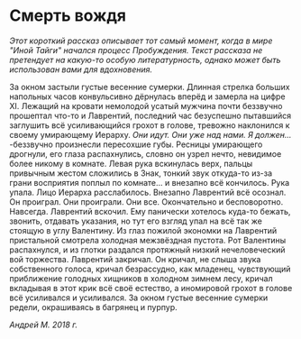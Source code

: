 # Смерть вождя

*Этот короткий рассказ описывает тот самый момент, когда в мире "Иной Тайги" начался процесс Пробуждения. 
Текст рассказа не претендует на какую-то особую литературность, однако может быть использован вами для вдохновения.*

За окном застыли густые весенние сумерки. Длинная стрелка больших напольных часов конвульсивно дёрнулась вперёд и замерла на цифре XI.
Лежащий на кровати немолодой усатый мужчина почти беззвучно прошептал что-то и Лаврентий, последний час безуспешно пытавшийся заглушить всё усиливающийся грохот в голове, тревожно наклонился к своему умирающему Иерарху.
_Они идут. Они уже над нами. Я должен..._ -беззвучно произнесли пересохшие губы. 
Ресницы  умирающего дрогнули, его глаза распахнулись, словно он  узрел нечто, невидимое более никому в комнате.
Левая рука вскинулась верх, пальцы привычным жестом сложились в Знак, тонкий звук откуда-то из-за грани восприятия поплыл по комнате... и внезапно всё кончилось. Рука упала. Лицо Иерарха расслабилось.
Внезапно Лаврентий всё осознал. Он проиграл. Они проиграли. Они все. Окончательно и бесповоротно. Навсегда. 
Лаврентий вскочил. Ему панически хотелось куда-то бежать, звонить, отдавать указания, но тут его взгляд упал на всё так же стоящую в углу Валентину.
Из глаз пожилой экономки на Лаврентий пристальной смотрела холодная межзвёздная пустота. Рот Валентины распахнулся, и из глотки раздался протяжный низкий нечеловеческий вой торжества. 
Лаврентий закричал. Он кричал, не слыша звука собственного голоса, кричал безрассудно, как младенец, чувствующий приближение голодных хищников в холодном зимнем лесу, кричал вкладывая в этот крик всё своё естество, а иномировой грохот в голове всё усиливался и усиливался. 
За окном густые весенние сумерки редели, окрашиваясь в багрянец и пурпур.

*Андрей М. 2018 г.*
